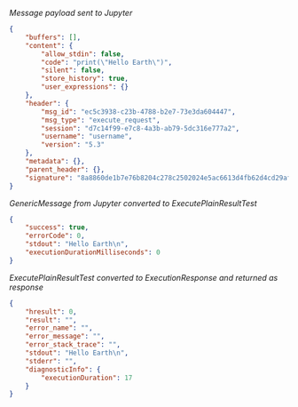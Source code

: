 *Message payload sent to Jupyter*

```json
{
    "buffers": [],
    "content": {
        "allow_stdin": false,
        "code": "print(\"Hello Earth\")",
        "silent": false,
        "store_history": true,
        "user_expressions": {}
    },
    "header": {
        "msg_id": "ec5c3938-c23b-4788-b2e7-73e3da604447",
        "msg_type": "execute_request",
        "session": "d7c14f99-e7c8-4a3b-ab79-5dc316e777a2",
        "username": "username",
        "version": "5.3"
    },
    "metadata": {},
    "parent_header": {},
    "signature": "8a8860de1b7e76b8204c278c2502024e5ac6613d4fb62d4cd29afa65f155dea6"
}
```

*GenericMessage from Jupyter converted to ExecutePlainResultTest*

```json
{
    "success": true,
    "errorCode": 0,
    "stdout": "Hello Earth\n",
    "executionDurationMilliseconds": 0
}
```

*ExecutePlainResultTest converted to ExecutionResponse and returned as response*

```json
{
    "hresult": 0,
    "result": "",
    "error_name": "",
    "error_message": "",
    "error_stack_trace": "",
    "stdout": "Hello Earth\n",
    "stderr": "",
    "diagnosticInfo": {
        "executionDuration": 17
    }
}
```